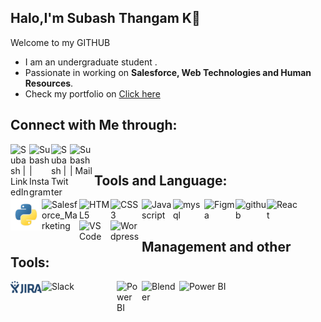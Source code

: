 ## Halo,I'm Subash Thangam K👋

Welcome to my GITHUB

* I am an undergraduate student .
* Passionate in working on **Salesforce, Web Technologies and Human Resources**.
*  Check my portfolio on [Click here](https://subash-ghub.github.io/subashthangam.k.github.io/) 


## Connect with Me through:

[<img align="left" alt="Subash | LinkedIn" width="30px" src="https://cdn-icons-png.flaticon.com/512/174/174857.png" />][linkedin]
[<img align="left" alt="Subash | Instagram" width="35px" src="https://img.freepik.com/premium-vector/purple-gradiend-social-media-logo_197792-1883.jpg" />][instagram]
[<img align="left" alt="Subash | Twitter" width="30px" src="https://raw.githubusercontent.com/danielcranney/readme-generator/main/public/icons/socials/twitter.svg" />][Twitter]
[<img align="left" alt="Subash | Mail" width="39px" src="https://github.com/Ishaan28malik/react-gmail-logo/blob/master/src/Assets/gmail.png" />][Mail]

[linkedin]: https://www.linkedin.com/in/subashthangamk/
[instagram]: https://instagram.com/subazz_24
[Twitter]: https://twitter.com/@ThangamSubash
[Mail]: subashthangam.k@gmail.com
<br>


## Tools and Language:

<img align="left" alt="Python" width="50px" src="https://raw.githubusercontent.com/github/explore/80688e429a7d4ef2fca1e82350fe8e3517d3494d/topics/python/python.png" />
<img align="left" alt="Salesforce_Marketing" width="60px" src="https://github.com/gilbarbara/logos/blob/main/logos/salesforce.svg" />
<img align="left" alt="HTML5" width="50px" src="https://raw.githubusercontent.com/danielcranney/readme-generator/main/public/icons/skills/html5-colored.svg"/>
<img align="left" alt="CSS3" width="50px" src="https://raw.githubusercontent.com/danielcranney/readme-generator/main/public/icons/skills/css3-colored.svg"/>
<img align="left" alt="Javascript" width="50px" src="https://raw.githubusercontent.com/danielcranney/readme-generator/main/public/icons/skills/javascript-colored.svg"/> 
<img align="left" alt="mysql" width="50px" src="https://raw.githubusercontent.com/danielcranney/readme-generator/main/public/icons/skills/mysql-colored.svg" />
<img align="left" alt="Figma" width="50px" src="https://raw.githubusercontent.com/danielcranney/readme-generator/main/public/icons/skills/figma-colored.svg"/>
<img align="left" alt="github" width="50px"src="https://raw.githubusercontent.com/danielcranney/readme-generator/main/public/icons/skills/git-colored.svg"/>
<img align="left" alt="React" width="50px" src="https://raw.githubusercontent.com/danielcranney/readme-generator/main/public/icons/skills/react-colored.svg" />
<img align="left" alt="VS Code" width="50px"src="https://github.com/gilbarbara/logos/blob/main/logos/visual-studio-code.svg"/>
<img align="left" alt="Wordpress" width="50px"src="https://github.com/gilbarbara/logos/blob/main/logos/wordpress-icon.svg"/>
<br/>
<br>

## Management and other Tools:
<img align="left" alt="Jira" width="50px" src="https://github.com/gilbarbara/logos/blob/main/logos/jira.svg" />
<img align="left" alt="Slack" width="120px" src="https://github.com/gilbarbara/logos/blob/main/logos/slack.svg" />
<img align="left" alt="Power BI" width="40px" src="https://github.com/gilbarbara/logos/blob/main/logos/microsoft-power-bi.svg" />
<img align="left" alt="Blender" width="60px" src="https://github.com/gilbarbara/logos/blob/main/logos/blender.svg" />
<img align="left" alt="Power BI" width="160px" src="https://github.com/gilbarbara/logos/blob/main/logos/todoist.svg" />

<div>
<br/>
<br/>
<br/>

</div>
